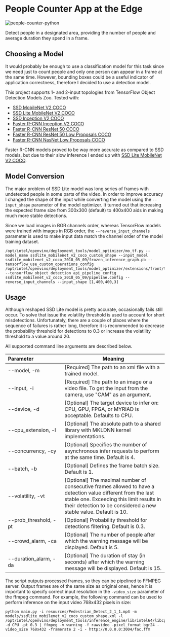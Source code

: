 # People Counter App at the Edge

![people-counter-python](./images/people-counter-image.png)

Detect people in a designated area, providing the number of people and average duration they spend in a frame.


## Choosing a Model

It would probably be enough to use a classification model for this task since we need just to count people and only one person can appear in a frame at the same time. However, bounding boxes could be a useful indicator of application correctness, therefore I decided to use a detection model. 

This project supports 1- and 2-input topologies from TensorFlow Object Detection Models Zoo. Tested with:
* [SSD MobileNet V2 COCO](http://download.tensorflow.org/models/object_detection/ssd_mobilenet_v2_coco_2018_03_29.tar.gz)
* [SSD Lite MobileNet V2 COCO](http://download.tensorflow.org/models/object_detection/ssdlite_mobilenet_v2_coco_2018_05_09.tar.gz)
* [SSD Inception V2 COCO](http://download.tensorflow.org/models/object_detection/ssd_inception_v2_coco_2018_01_28.tar.gz)
* [Faster R-CNN Inception V2 COCO](http://download.tensorflow.org/models/object_detection/faster_rcnn_inception_v2_coco_2018_01_28.tar.gz)
* [Faster R-CNN ResNet 50 COCO](http://download.tensorflow.org/models/object_detection/faster_rcnn_resnet50_coco_2018_01_28.tar.gz)
* [Faster R-CNN ResNet 50 Low Proposals COCO](http://download.tensorflow.org/models/object_detection/faster_rcnn_resnet50_lowproposals_coco_2018_01_28.tar.gz)
* [Faster R-CNN NasNet Low Proposals COCO](http://download.tensorflow.org/models/object_detection/faster_rcnn_nas_lowproposals_coco_2018_01_28.tar.gz)

Faster R-CNN models proved to be way more accurate as compared to SSD models, but due to their slow inference I ended up with [SSD Lite MobileNet V2 COCO](http://download.tensorflow.org/models/object_detection/ssdlite_mobilenet_v2_coco_2018_05_09.tar.gz).


## Model Conversion

The major problem of SSD Lite model was long series of frames with undetected people in some parts of the video. In order to improve accuracy I changed the shape of the input while converting the model using the `--input_shape` parameter of the model optimizer. It turned out that increasing the expected frame size from 300x300 (default) to 400x400 aids in making much more stable detections.

Since we load images in BGR channels order, whereas TensorFlow models were trained with images in RGB order, the `--reverse_input_channels` parameter is used to make input data match the channel order of the model training dataset.

```
/opt/intel/openvino/deployment_tools/model_optimizer/mo_tf.py --model_name ssdlite_mobilenet_v2_coco_custom_shape --input_model  ssdlite_mobilenet_v2_coco_2018_05_09/frozen_inference_graph.pb --tensorflow_use_custom_operations_config /opt/intel/openvino/deployment_tools/model_optimizer/extensions/front/tf/ssd_v2_support.json --tensorflow_object_detection_api_pipeline_config ssdlite_mobilenet_v2_coco_2018_05_09/pipeline.config --reverse_input_channels --input_shape [1,400,400,3]
```

## Usage

Although reshaped SSD Lite model is pretty accurate, occasionally fails still occur. To solve that issue the volatility threshold is used to account for short misdetections. Unfortunately, there are a couple of places where the sequence of failures is rather long, therefore it is recommended to decrease the probability threshold for detections to 0.3 or increase the volatility threshold to a value around 20.

All supported command line arguments are described below.

Parameter&nbsp;&nbsp;&nbsp;&nbsp;&nbsp;&nbsp;&nbsp;&nbsp;&nbsp;&nbsp;&nbsp;&nbsp;&nbsp;&nbsp;&nbsp;&nbsp;&nbsp;&nbsp;&nbsp; | Meaning 
------------ | ------ 
--model, -m | [Required] The path to an xml file with a trained model.
--input, -i | [Required] The path to an image or a video file. To get the input from the camera, use "CAM" as an argument.
--device, -d | [Optional] The target device to infer on: CPU, GPU, FPGA, or MYRIAD is acceptable. Defaults to CPU.
--cpu_extension, -l | [Optional] The absolute path to a shared library with MKLDNN kernel implementations.
--concurrency, -cy | [Optional] Specifies the number of asynchronous infer requests to perform at the same time. Default is 4.
--batch, -b | [Optional] Defines the frame batch size. Default is 1.
--volatility, -vt | [Optional] The maximal number of consecutive frames allowed to have a detection value different from the last stable one. Exceeding this limit results in their detection to be considered a new stable value. Default is 10.
--prob_threshold, -pt | [Optional] Probability threshold for detections filtering. Default is 0.3.
--crowd_alarm, -ca | [Optional] The number of people after which the warning message will be displayed. Default is 5.
--duration_alarm, -da | [Optional] The duration of stay (in seconds) after which the warning message will be displayed. Default is 15.

The script outputs processed frames, so they can be pipelined to FFMPEG server. Output frames are of the same size as original ones, hence it is important to specify correct input resolution in the `-video_size` parameter of the ffmpeg command. For example, the following command can be used to perform inference on the input video 768x432 pixels in size:
```
python main.py -i resources/Pedestrian_Detect_2_1_1.mp4 -m models/ssdlite_mobilenet_v2_coco_custom_shape.xml -l /opt/intel/openvino/deployment_tools/inference_engine/lib/intel64/libcpu_extension_sse4.so -d CPU -pt 0.3 | ffmpeg -v warning -f rawvideo -pixel_format bgr24 -video_size 768x432 -framerate 2 -i - http://0.0.0.0:3004/fac.ffm
```



